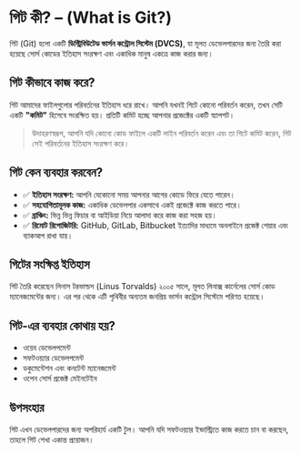 # গিট কী? – (What is Git?)

গিট (Git) হলো একটি **ডিস্ট্রিবিউটেড ভার্সন কন্ট্রোল সিস্টেম (DVCS)**, যা মূলত ডেভেলপারদের জন্য তৈরি করা হয়েছে সোর্স কোডের ইতিহাস সংরক্ষণ এবং একাধিক মানুষ একত্রে কাজ করার জন্য।

## গিট কীভাবে কাজ করে?

গিট আমাদের ফাইলগুলোর পরিবর্তনের ইতিহাস ধরে রাখে। আপনি যখনই গিটে কোনো পরিবর্তন করেন, তখন সেটি একটি **"কমিট"** হিসেবে সংরক্ষিত হয়। প্রতিটি কমিট হচ্ছে আপনার প্রজেক্টের একটি স্ন্যাপশট।

> উদাহরণস্বরূপ, আপনি যদি কোনো কোড ফাইলে একটি লাইন পরিবর্তন করেন এবং তা গিটে কমিট করেন, গিট সেই পরিবর্তনের ইতিহাস সংরক্ষণ করে।

## গিট কেন ব্যবহার করবেন?

- ✅ **ইতিহাস সংরক্ষণ:** আপনি যেকোনো সময় আপনার আগের কোডে ফিরে যেতে পারেন।
- ✅ **সহযোগিতামূলক কাজ:** একাধিক ডেভেলপার একসাথে একই প্রজেক্টে কাজ করতে পারে।
- ✅ **ব্রাঞ্চিং:** ভিন্ন ভিন্ন ফিচার বা আইডিয়া নিয়ে আলাদা করে কাজ করা সহজ হয়।
- ✅ **রিমোট রিপোজিটরি:** GitHub, GitLab, Bitbucket ইত্যাদির মাধ্যমে অনলাইনে প্রজেক্ট শেয়ার এবং ব্যাকআপ রাখা যায়।

## গিটের সংক্ষিপ্ত ইতিহাস

গিট তৈরি করেছেন লিনাস টরভাল্ডস (Linus Torvalds) ২০০৫ সালে, মূলত লিনাক্স কার্নেলের সোর্স কোড ম্যানেজমেন্টের জন্য। এর পর থেকে এটি পৃথিবীর অন্যতম জনপ্রিয় ভার্সন কন্ট্রোল সিস্টেমে পরিণত হয়েছে।

## গিট-এর ব্যবহার কোথায় হয়?

- ওয়েব ডেভেলপমেন্ট
- সফটওয়্যার ডেভেলপমেন্ট
- ডকুমেন্টেশন এবং কনটেন্ট ম্যানেজমেন্ট
- ওপেন সোর্স প্রজেক্ট মেইনটেইন

## উপসংহার

গিট এখন ডেভেলপারদের জন্য অপরিহার্য একটি টুল। আপনি যদি সফটওয়্যার ইন্ডাস্ট্রিতে কাজ করতে চান বা করছেন, তাহলে গিট শেখা একান্ত প্রয়োজন।
